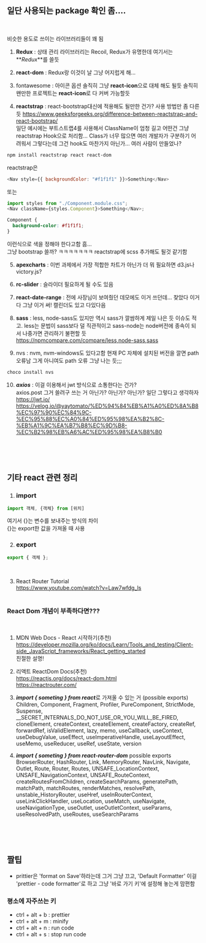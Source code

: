 <!-- prettier-ignore -->
<br />

## 일단 사용되는 package 확인 좀....

<br />

비슷한 용도로 쓰이는 라이브러리들이 꽤 됨

1. **Redux** : 상태 관리 라이브러리는 Recoil, Redux가 유명한데 여기서는 **_Redux_**를 쓸듯
2. **react-dom** : Redux랑 이것이 날 그냥 어지럽게 해...

3. fontawesome : 아이콘 옵션 솔직히 그냥 **react-icon**으로 대체 해도 될듯 솔직히 왠만한 프로젝트는 **react-icon**로 다 커버 가능할듯
4. **reactstrap** : react-bootstrap대신에 적용해도 될만한 건가? 사용 방법만 좀 다른 듯
   https://www.geeksforgeeks.org/difference-between-reactstrap-and-react-bootstrap/  
   일단 예시에는 부트스트랩4를 사용해서 ClassName이 엄청 길고 어떤건 그냥 reactstrap Hook으로 처리함... Class가 너무 많으면 여러 개발자가 구분하기 어려워서 그렇다는데 그건 hook도 마찬가지 아닌가... 여러 사람이 만들었나?

```sh
npm install reactstrap react react-dom
```

reactstrap은

```js
<Nav style={{ backgroundColor: "#f1f1f1" }}>Something</Nav>
```

또는

```js
import styles from "./Component.module.css";
<Nav className={styles.Component}>Something</Nav>;
```

```css
Component {
  background-color: #f1f1f1;
}
```

이런식으로 색을 정해야 한다고함 흠...  
그냥 bootstrap 쓸까? ㅋㅋㅋㅋㅋㅋㅋ reactstrap에 scss 추가해도 될것 같기함

5. **apexcharts** : 이번 과제에서 가장 적합한 차트가 아닌가 더 뭐 필요하면 d3.js나 victory.js?
6. **rc-slider** : 슬라이더 필요하게 될 수도 있음
7. **react-date-range** : 전에 사장님이 보여줬던 데모에도 이거 쓰던데... 찾았다 이거다 그냥 이거 써! 캘린더도 있고 다있다음

8. **sass** : less, node-sass도 있지만 역시 sass가 깔쌈하게 제일 나은 듯 이슈도 적고. less는 문법이 sass보다 덜 직관적이고 sass-node는 node버전에 종속이 되서 나중가면 관리하기 불편할 듯
   https://npmcompare.com/compare/less,node-sass,sass

9. nvs : nvm, nvm-windows도 있다고함 현재 PC 자체에 설치된 버전을 깔면 path오류남 그게 아니여도 path 오류 그냥 나는 듯;;;

```sh
choco install nvs
```

10. ***axios*** : 이걸 이용해서 jwt 방식으로 소통한다는 건가?  
axios.post 그거 쓸려구 쓰는 거 아닌가? 아닌가? 아닌가? 일단 그렇다고 생각하자  
https://jwt.io/  
https://velog.io/@yaytomato/%ED%94%84%EB%A1%A0%ED%8A%B8%EC%97%90%EC%84%9C-%EC%95%88%EC%A0%84%ED%95%98%EA%B2%8C-%EB%A1%9C%EA%B7%B8%EC%9D%B8-%EC%B2%98%EB%A6%AC%ED%95%98%EA%B8%B0  



<br /><br /><br />

## 기타 react 관련 정리

1. ### import

```js
import 객체, {객체} from [위치]
```

여기서 {}는 변수를 보내주는 방식의 차이  
{}는 export한 값을 가져올 때 사용
<br />

2. ### export

```javascript
export { 객체 };
```

<br />

3. React Router Tutorial  
   https://www.youtube.com/watch?v=Law7wfdg_ls
<br /><br />

### React Dom 개념이 부족하다면???
<br />

1. MDN Web Docs - React 시작하기(추천)  
   https://developer.mozilla.org/ko/docs/Learn/Tools_and_testing/Client-side_JavaScript_frameworks/React_getting_started  
   친절한 설명!

2. 리액트 ReactDom Docs(추천)  
   https://reactjs.org/docs/react-dom.html  
   https://reactrouter.com/

3. ***import { someting } from react***로 가져올 수 있는 거 (possible exports)
    Children, Component, Fragment, Profiler, PureComponent, StrictMode, Suspense, __SECRET_INTERNALS_DO_NOT_USE_OR_YOU_WILL_BE_FIRED, cloneElement, createContext, createElement, createFactory, createRef, forwardRef, isValidElement, lazy, memo, useCallback, useContext, useDebugValue, useEffect, useImperativeHandle, useLayoutEffect, useMemo, useReducer, useRef, useState, version

4.  ***import { someting } from react-router-dom*** possible exports  
   BrowserRouter, HashRouter, Link, MemoryRouter, NavLink, Navigate, Outlet, Route, Router, Routes, UNSAFE_LocationContext, UNSAFE_NavigationContext, UNSAFE_RouteContext, createRoutesFromChildren, createSearchParams, generatePath, matchPath, matchRoutes, renderMatches, resolvePath, unstable_HistoryRouter, useHref, useInRouterContext, useLinkClickHandler, useLocation, useMatch, useNavigate, useNavigationType, useOutlet, useOutletContext, useParams, useResolvedPath, useRoutes, useSearchParams


<br /> <br /><br />

## 짤팁
- prittier은 'format on Save'하라는데 그거 그냥 끄고, 'Default Formatter' 이걸 'prettier - code formatter'로 하고 그냥 '바로 가기 키'에 설정해 놓는게 맘편함

### 평소에 자주쓰는 키
- ctrl + alt + b : prettier
- ctrl + alt + m : minify
- ctrl + alt + n : run code
- ctrl + alt + s : stop run code




